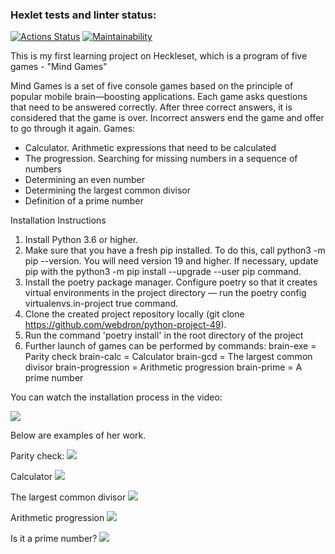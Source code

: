 ### Hexlet tests and linter status:
[![Actions Status](https://github.com/webdron/python-project-49/actions/workflows/hexlet-check.yml/badge.svg)](https://github.com/webdron/python-project-49/actions)
[![Maintainability](https://api.codeclimate.com/v1/badges/da17a1a62b8038c5be1d/maintainability)](https://codeclimate.com/github/webdron/python-project-49/maintainability)

This is my first learning project on Heckleset, which is a program of five games - "Mind Games"

Mind Games is a set of five console games based on the principle of popular mobile brain—boosting applications. Each game asks questions that need to be answered correctly. After three correct answers, it is considered that the game is over. Incorrect answers end the game and offer to go through it again. Games:

- Calculator. Arithmetic expressions that need to be calculated
- The progression. Searching for missing numbers in a sequence of numbers
- Determining an even number 
- Determining the largest common divisor 
- Definition of a prime number

Installation Instructions
1. Install Python 3.6 or higher.
2. Make sure that you have a fresh pip installed. To do this, call python3 -m pip --version. You will need version 19 and higher. If necessary, update pip with the python3 -m pip install --upgrade --user pip command. 
3. Install the poetry package manager. Configure poetry so that it creates virtual environments in the project directory — run the poetry config virtualenvs.in-project true command.
4. Clone the created project repository locally (git clone https://github.com/webdron/python-project-49).
5. Run the command 'poetry install' in the root directory of the project
6. Further launch of games can be performed by commands:
	brain-exe = Parity check
	brain-calc = Calculator
	brain-gcd = The largest common divisor
	brain-progression = Arithmetic progression
	brain-prime = A prime number

You can watch the installation process in the video:

<a href="https://asciinema.org/a/KXhqabkXltabMQDfyVwDsgMWa" target="_blank"><img src="https://asciinema.org/a/KXhqabkXltabMQDfyVwDsgMWa.svg" /></a>

Below are examples of her work.

Parity check:
<a href="https://asciinema.org/a/TTJuomILLbsx81SZ891fiAYe2" target="_blank"><img src="https://asciinema.org/a/TTJuomILLbsx81SZ891fiAYe2.svg" /></a>

Calculator
<a href="https://asciinema.org/a/IzQ9hnu5mf6UlXCKMY8pnsPKW" target="_blank"><img src="https://asciinema.org/a/IzQ9hnu5mf6UlXCKMY8pnsPKW.svg" /></a>

The largest common divisor
<a href="https://asciinema.org/a/5PF6y9sinNAwPaZz844pa02fg" target="_blank"><img src="https://asciinema.org/a/5PF6y9sinNAwPaZz844pa02fg.svg" /></a>

Arithmetic progression
<a href="https://asciinema.org/a/M2LtMLfHpA9PNBNDyjLp1bkec" target="_blank"><img src="https://asciinema.org/a/M2LtMLfHpA9PNBNDyjLp1bkec.svg" /></a>

Is it a prime number?
<a href="https://asciinema.org/a/KVMcsGtQPk66EByi4i5jWsODx" target="_blank"><img src="https://asciinema.org/a/KVMcsGtQPk66EByi4i5jWsODx.svg" /></a>
